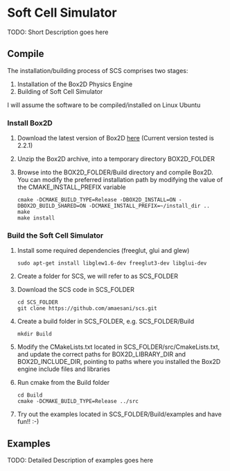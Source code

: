 Soft Cell Simulator
=================

TODO: Short Description goes here

## Compile

The installation/building process of SCS comprises two stages:

1. Installation of the Box2D Physics Engine
2. Building of Soft Cell Simulator

I will assume the software to be compiled/installed on Linux Ubuntu 

### Install Box2D

1. Download the latest version of Box2D [here](http://code.google.com/p/box2d/) (Current version tested is 2.2.1) 
2. Unzip the Box2D archive, into a temporary directory BOX2D_FOLDER
3. Browse into the BOX2D_FOLDER/Build directory and compile Box2D. You can modify the preferred installation path 
by modifying the value of the CMAKE_INSTALL_PREFIX variable

    ```
    cmake -DCMAKE_BUILD_TYPE=Release -DBOX2D_INSTALL=ON -DBOX2D_BUILD_SHARED=ON -DCMAKE_INSTALL_PREFIX=~/install_dir .. 
    make
    make install
    ```
    
### Build the Soft Cell Simulator

1. Install some required dependencies (freeglut, glui and glew)

   ```
   sudo apt-get install libglew1.6-dev freeglut3-dev libglui-dev
   ```

2. Create a folder for SCS, we will refer to as SCS_FOLDER
3. Download the SCS code in SCS_FOLDER

   ```
   cd SCS_FOLDER
   git clone https://github.com/amaesani/scs.git
   ```

4. Create a build folder in SCS_FOLDER, e.g. SCS_FOLDER/Build

   ```
   mkdir Build
   ```

5. Modify the CMakeLists.txt located in SCS_FOLDER/src/CmakeLists.txt, and update the correct paths for BOX2D_LIBRARY_DIR and
BOX2D_INCLUDE_DIR, pointing to paths where you installed the Box2D engine include files and libraries
6. Run cmake from the Build folder

    ```
    cd Build
    cmake -DCMAKE_BUILD_TYPE=Release ../src
    ```

7) Try out the examples located in SCS_FOLDER/Build/examples and have fun!! :-)
    

## Examples

TODO: Detailed Description of examples goes here
